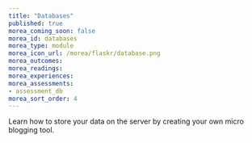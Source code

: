 ```yaml
---
title: "Databases"
published: true
morea_coming_soon: false
morea_id: databases
morea_type: module
morea_icon_url: /morea/flaskr/database.png
morea_outcomes:
morea_readings: 
morea_experiences:
morea_assessments:
- assessment_db
morea_sort_order: 4
---
```


Learn how to store your data on the server by creating your own micro blogging tool.